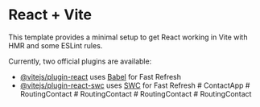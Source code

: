 # React + Vite

This template provides a minimal setup to get React working in Vite with HMR and some ESLint rules.

Currently, two official plugins are available:

- [@vitejs/plugin-react](https://github.com/vitejs/vite-plugin-react/blob/main/packages/plugin-react/README.md) uses [Babel](https://babeljs.io/) for Fast Refresh
- [@vitejs/plugin-react-swc](https://github.com/vitejs/vite-plugin-react-swc) uses [SWC](https://swc.rs/) for Fast Refresh
#   C o n t a c t A p p  
 #   R o u t i n g C o n t a c t  
 #   R o u t i n g C o n t a c t  
 #   R o u t i n g C o n t a c t  
 #   R o u t i n g C o n t a c t  
 